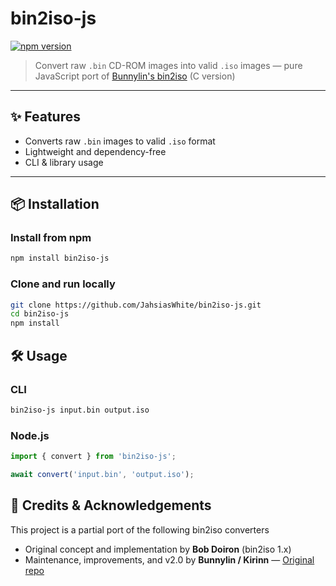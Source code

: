 # bin2iso-js

[![npm version](https://img.shields.io/npm/v/bin2iso-js?style=flat-square)](https://www.npmjs.com/package/bin2iso-js)

> Convert raw `.bin` CD-ROM images into valid `.iso` images — pure JavaScript port of [Bunnylin's bin2iso](https://gitlab.com/bunnylin/bin2iso) (C version)

---

## ✨ Features

- Converts raw `.bin` images to valid `.iso` format
- Lightweight and dependency-free
- CLI & library usage

---

## 📦 Installation

### Install from npm

```bash
npm install bin2iso-js
```

### Clone and run locally

```bash
git clone https://github.com/JahsiasWhite/bin2iso-js.git
cd bin2iso-js
npm install
```

## 🛠 Usage

### CLI

```bash
bin2iso-js input.bin output.iso
```

### Node.js

```js
import { convert } from 'bin2iso-js';

await convert('input.bin', 'output.iso');
```

## 🐇 Credits & Acknowledgements

This project is a partial port of the following bin2iso converters

- Original concept and implementation by **Bob Doiron** (bin2iso 1.x)
- Maintenance, improvements, and v2.0 by **Bunnylin / Kirinn** — [Original repo](https://gitlab.com/bunnylin/bin2iso)
